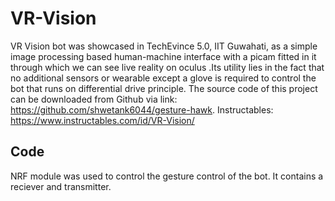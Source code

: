 # VR-Vision

VR Vision bot was showcased in TechEvince 5.0, IIT Guwahati, as a simple image processing based human-machine interface with a picam fitted in it through which we can see live reality on oculus .Its utility lies in the fact that no additional sensors or wearable except a glove is required to control the bot that runs on differential drive principle. The source code of this project can be downloaded from Github via link: https://github.com/shwetank6044/gesture-hawk. 
Instructables: https://www.instructables.com/id/VR-Vision/

## Code

NRF module was used to control the gesture control of the bot. It contains a reciever and transmitter. 
